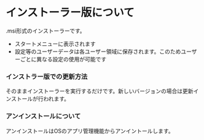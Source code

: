 # インストーラー版について

.msi形式のインストーラーです。

* スタートメニューに表示されます
* 設定等のユーザーデータは各ユーザー領域に保存されます。このためユーザーごとに異なる設定の使用が可能です

### インストラー版での更新方法

そのままインストーラーを実行するだけです。新しいバージョンの場合は更新インストールが行われます。

### アンインストールについて

アンインストールはOSのアプリ管理機能からアンイントールします。

